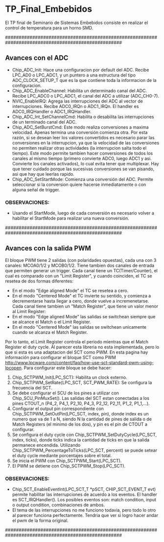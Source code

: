# TP_Final_Embebidos
El TP final de Seminario de Sistemas Embebidos consiste en realizar el control de temperatura para un horno SMD.

###################################################################################################
## Avances con el ADC
* Chip_ADC_Init: Hace una configuracion por default del ADC. Recibe LPC_AD0 o LPC_ADC1, y un puntero a una estructura
	del tipo ADC_CLOCK_SETUP_T que es la que contiene toda la informacion de la configuracion.	
* Chip_ADC_EnableChannel: Habilita un determinado canal del ADC. Recibe LPC_ADC0 o LPC_ADC1, el canal del ADC a utilizar (ADC_CH0-7).
* NVIC_EnableIRQ: Agrega las interrupciones del ADC al vector de interrupciones. Recibe ADC0_IRQn o ADC1_IRQn. 
	El handler es ADC0_IRQHandler o ADC1_IRQHandler.
* Chip_ADC_Int_SetChannelCmd: Habilita o desabilita las interrupciones de un terminado canal del ADC.
* Chip_ADC_SetBurstCmd: Este modo realiza conversiones a maxima velocidad. Apenas termina una conversión comienza otra. Por esta razón,
	si se desean leer los valores convertidos es necesario parar las conversiones en la interrupcion, ya que la velocidad de las
	conversiones no permiten realizar otras actividades (la interrupcion salta todo el tiempo). Este modo permite tambien hacer
	conversiones de todos los canales al mismo tiempo (primero convierte ADC0, luego ADC1 y asi. Convierte los canales activados),
	lo cual evita tener que multiplexar. Hay que tener cuidado porque las sucesivas conversiones se van pisando, asi que hay que 
	leerlas rapido.
* Chip_ADC_SetStartMode: Comienza una conversión del ADC. Permite seleccionar si la conversion quiere hacerse inmediatamente o con
	alguna señal de trigger.
	
### OBSERVACIONES: 
* Usando el StartMode, luego de cada conversión es necesario volver a habilitar el StartMode para realizar una nueva conversión.

###################################################################################################
## Avances con la salida PWM
El bloque PWM tiene 2 salidas (con polaridades opuestas), cada una con 3 canales: MCOA0/1/2 y MCOB0/1/2. Tiene tambien dos canales
de entrada que permiten generar un trigger.
Cada canal tiene un TC(Timer/Counter), el cual es comparado con un "Limit Register", y cuando coinciden, el TC se resetea de dos formas
diferentes:
* En el modo "Edge aligned Mode" el TC se resetea a cero.
* En el modo "Centered Mode" el TC invierte su sentido, y comienza a decrementarse hasta llegar a cero, donde vuelve a incremenetarse.
Cada canal tiene tambien un "Match Register", que tiene un valor menor al Limit Register:
* En el modo "Edge aligned Mode" las salidas se switchean siempre que se alcance el Match o el Limit Register.
* En el modo "Centered Mode" las salidas se switchean unicamente cuando se alcanza el Match Register.

Por lo tanto, el Limit Register controla el periodo mientras que el Match Register el duty cycle.
Al parecer esta libreria no esta implementada, pero lo que si esta es una adaptacion del SCT como PWM. En esta pagina hay información
para configurar el bloque SCT como PWM http://www.lpcware.com/content/faq/how-use-sct-standard-pwm-using-lpcopen. 
Para configurar este bloque se debe hacer:
1) Chip_SCTPWM_Init(LPC_SCT): Habilita un clock externo.
2) Chip_SCTPWM_SetRate(LPC_SCT, SCT_PWM_RATE): Se configura la frecuencia del SCT.
3) Se debe configurar el SCU de los pines a utilizar con Chip_SCU_PinMuxSet(). Las salidas del SCT estan conectadas a los pines 
	CTOUT_n (P4_2, P4_1, P2_10, P4_3, P2_12, P2_11, P1_2, P1_1,...).
4) Configurar el output pin correspondiente con Chip_SCTPWM_SetOutPin(LPC_SCT, index, pin), donde index es un numero que va de 1 a N,
	siendo N la cantidad de pines de salida o de Match Registers (el minimo de los dos), y pin es el pin de CTOUT a configurar.
5) Se configura el duty cycle con Chip_SCTPWM_SetDutyCycle(LPC_SCT, index, ticks), donde ticks indica la cantidad de ticks en que la 
	salida permanece encendida. Utilizando Chip_SCTPWM_PercentageToTicks(LPC_SCT, percent) se puede setear el duty cycle mediante
	porcentajes sobre el total.
6) Se inicia el PWM con Chip_SCTPWM_Start(LPC_SCT).
7) El PWM se detiene con Chip_SCTPWM_Stop(LPC_SCT).

### OBSERVACIONES:
* Chip_SCT_EnableEventInt(LPC_SCT_T *pSCT, CHIP_SCT_EVENT_T evt) permite habilitar las interrupciones de acuerdo a los eventos. El
	handler es SCT_IRQHandler(). Los posibles eventos son: match condition, input o output condition, combinaciones de ambos.
* El tema de las interrupciones no me funciono todavia, pero todo lo otro al parecer funciona perfectamente. Tendria que ver si logro
	hacer andar el pwm de la forma original.
		
###################################################################################################


















